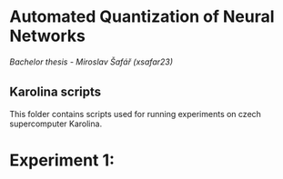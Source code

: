 # Automated Quantization of Neural Networks
###### Bachelor thesis - Miroslav Šafář (xsafar23)

## Karolina scripts
This folder contains scripts used for running experiments on czech supercomputer Karolina.

# Experiment 1:
